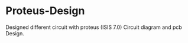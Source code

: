 # Proteus-Design
Designed different circuit with proteus (ISIS 7.0)
Circuit diagram and pcb Design.
